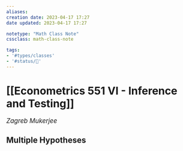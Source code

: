 ```yaml
---
aliases:
creation date: 2023-04-17 17:27
date updated: 2023-04-17 17:27

notetype: "Math Class Note"
cssclass: math-class-note

tags: 
- '#types/classes'
- '#status/🚧'
---
```


# [[Econometrics 551 VI - Inference and Testing]]
<span style = "font-size:120%"><i >Zagreb Mukerjee </i></span>



## Multiple Hypotheses